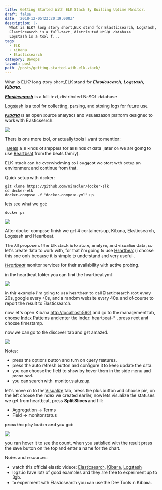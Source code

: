 ```yaml
---
title: Getting Started With ELK Stack By Building Uptime Monitor.
draft: false
date: '2018-12-05T23:20:39.000Z'
description: |-
  What is ELK? long story short,ELK stand for Elasticsearch, Logstash, Kibana.
  Elasticsearch is a full-text, distributed NoSQL database.
  Logstash is a tool f...
tags:
  - ELK
  - Kibana
  - Elasticsearch
category: Devops
layout: post
path: /posts/getting-started-with-elk-stack/
---
```

What is ELK? long story short,ELK stand for **_Elasticsearch_**, **_Logstash_**, **_Kibana_**.

**_[Elasticsearch](https://www.elastic.co/products/elasticsearch)_** is a full-text, distributed NoSQL database.

[Logstash](https://www.elastic.co/products/logstash) is a tool for collecting, parsing, and storing logs for future use.

**_[Kibana](https://www.elastic.co/products/kibana)_** is an open source analytics and visualization platform designed to work with Elasticsearch.

![](/images/elk-flow_o.png)

There is one more tool, or actually tools i want to mention:

_[Beats](https://www.elastic.co/products/beats) a_ll kinds of shippers for all kinds of data (later on we are going to use [Heartbeat](https://www.elastic.co/products/beats/heartbeat) from the beats family).

ELK  stack can be overwhelming so i suggest we start with setup an environment and continue from that.

Quick setup with docker:

```
git clone https://github.com/niradler/docker-elk
cd docker-elk
docker-compose -f "docker-compose.yml" up
```

lets see what we got:

```
docker ps
```

![](/images/ConEmu64_eWXUj2jGDo.png)

After docker compose finish we get 4 containers up, Kibana, Elasticsearch, Logstash and Heartbeat.

The All propose of the Elk stack is to store, analyze, and visualise data, so let's create data to work with, for that i'm going to use [Heartbeat](https://www.elastic.co/products/beats/heartbeat) (i choose this one only because it is simple to understand and very useful).

[_Heartbeat_](https://www.elastic.co/products/beats/heartbeat) monitor services for their availability with active probing.

in the heartbeat folder you can find the heartbeat.yml

![](/images/Code_27oferNYDW.png)

in this example i'm going to use heartbeat to call Elasticsearch root every 20s, google every 40s, and a random website every 40s, and of-course to report the result to Elasticsearch.

now let's open Kibana <http://localhost:5601> and go to the management tab, choose [Index Patterns](http://localhost:5601/app/kibana#/management/kibana/indices/) and enter the index: heartbeat-* , press next and choose timestamp.

now we can go to the discover tab and get amazed.

![](/images/chrome_7cI8c6c3Cx_o.png)

Notes:

* press the options button and turn on query features.
* press the auto refresh button and configure it to keep update the data.
* you can choose the field to show by hover them in the side menu and press add.
* you can search with  monitor.status:up.

let's move on to the [Visualize](http://localhost:5601/app/kibana#/visualize) tab, press the plus button and choose pie, on the left choose the index we created earlier, now lets visualize the statuses we get from heartbeat, press **Split Slices** and fill:

* Aggregation -> Terms
* Field -> monitor.status

press the play button and you get:

![](/images/chrome_ShFDUSJowO.png)

you can hover it to see the count, when you satisfied with the result press the save button on the top and enter a name for the chart.

Notes and resources:

* watch this official elastic videos: [Elasticsearch](https://www.elastic.co/webinars/getting-started-elasticsearch), [Kibana](https://www.elastic.co/webinars/getting-started-kibana), [Logstash](https://www.elastic.co/webinars/getting-started-logstash)
* logz.io have lots of good examples and they are free to experiment up to 3gb.
* to experiment with Elasticsearch you can use the Dev Tools in Kibana.
